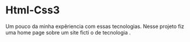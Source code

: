 # Html-Css3
Um pouco da minha expêriencia com essas tecnologias.
Nesse projeto fiz uma home page sobre um  site ficti o de tecnologia .
